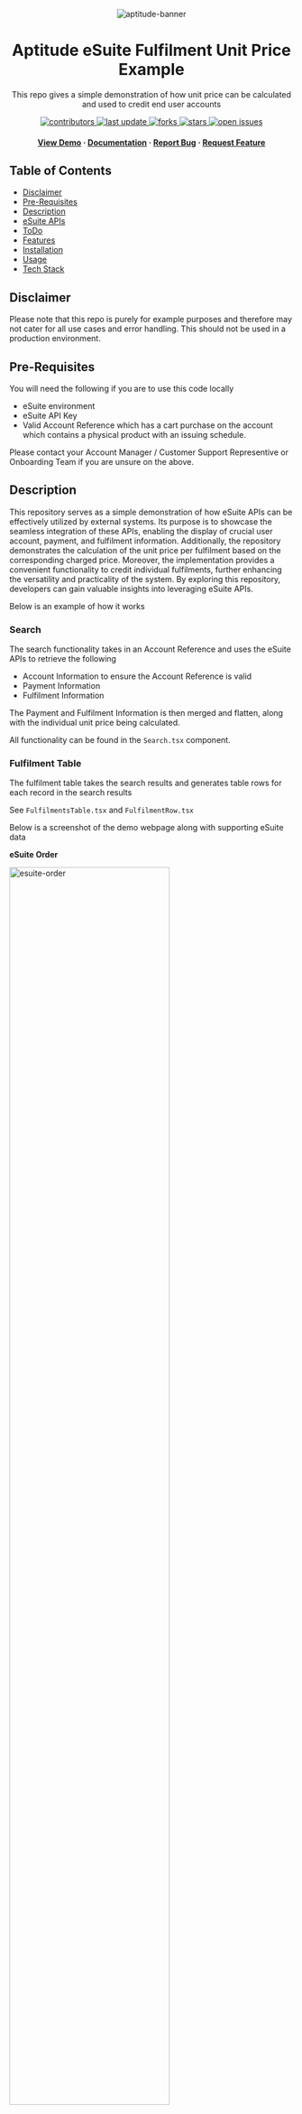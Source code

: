 <div align="center">

![aptitude-banner](./public/static/images/logo_banner.jpg)

  <h1>Aptitude eSuite Fulfilment Unit Price Example</h1>
  
  <p>
    This repo gives a simple demonstration of how unit price can be calculated and used to credit end user accounts
  </p>

<!-- Badges -->
<p>
<a href="https://github.com/craigashields/esuite-fulfilments-unit-pricing/graphs/contributors">
    <img src="https://img.shields.io/github/contributors/craigashields/esuite-fulfilments-unit-pricing" alt="contributors" />
</a>
<a href="">
    <img src="https://img.shields.io/github/last-commit/craigashields/esuite-fulfilments-unit-pricing" alt="last update" />
</a>
<a href="https://github.com/craigashields/esuite-fulfilments-unit-pricing/network/members">
    <img src="https://img.shields.io/github/forks/craigashields/esuite-fulfilments-unit-pricing" alt="forks" />
</a>
<a href="https://github.com/craigashields/esuite-fulfilments-unit-pricing/stargazers">
    <img src="https://img.shields.io/github/stars/craigashields/esuite-fulfilments-unit-pricing" alt="stars" />
</a>
<a href="https://github.com/craigashields/esuite-fulfilments-unit-pricing/issues/">
    <img src="https://img.shields.io/github/issues/craigashields/esuite-fulfilments-unit-pricing" alt="open issues" />
</a>
</p>  
<h4>
    <a href="https://github.com/craigashields/esuite-fulfilments-unit-pricing/">View Demo</a>
  <span> · </span>
    <a href="https://github.com/craigashields/esuite-fulfilments-unit-pricing">Documentation</a>
  <span> · </span>
    <a href="https://github.com/craigashields/esuite-fulfilments-unit-pricing/issues/">Report Bug</a>
  <span> · </span>
    <a href="https://github.com/craigashields/esuite-fulfilments-unit-pricing/issues/">Request Feature</a>
  </h4>
</div>

## Table of Contents

- [Disclaimer](#disclaimer)
- [Pre-Requisites](#prerequisites)
- [Description](#description)
- [eSuite APIs](#esuite-apis)
- [ToDo](#todo)
- [Features](#features)
- [Installation](#installation)
- [Usage](#usage)
- [Tech Stack](#tech-stack)

## Disclaimer

Please note that this repo is purely for example purposes and therefore may not cater for all use cases and error handling. This should not be used in a production environment.

## Pre-Requisites

You will need the following if you are to use this code locally

- eSuite environment
- eSuite API Key
- Valid Account Reference which has a cart purchase on the account which contains a physical product with an issuing schedule.

Please contact your Account Manager / Customer Support Representive or Onboarding Team if you are unsure on the above.

## Description

This repository serves as a simple demonstration of how eSuite APIs can be effectively utilized by external systems. Its purpose is to showcase the seamless integration of these APIs, enabling the display of crucial user account, payment, and fulfilment information. Additionally, the repository demonstrates the calculation of the unit price per fulfilment based on the corresponding charged price. Moreover, the implementation provides a convenient functionality to credit individual fulfilments, further enhancing the versatility and practicality of the system. By exploring this repository, developers can gain valuable insights into leveraging eSuite APIs.

Below is an example of how it works

### Search

The search functionality takes in an Account Reference and uses the eSuite APIs to retrieve the following

- Account Information to ensure the Account Reference is valid
- Payment Information
- Fulfilment Information

The Payment and Fulfilment Information is then merged and flatten, along with the individual unit price being calculated.

All functionality can be found in the `Search.tsx` component.

### Fulfilment Table

The fulfilment table takes the search results and generates table rows for each record in the search results

See `FulfilmentsTable.tsx` and `FulfilmentRow.tsx`

Below is a screenshot of the demo webpage along with supporting eSuite data

**eSuite Order**

<img alt="esuite-order" src="./public/static/images/demo_esuite_order.png" alt="drawing" style="width:75%;"/>

**eSuite Order Items**

<img alt="esuite-items" src="./public/static/images/demo_esuite_orderitems.png" alt="drawing" style="width:75%;"/>

**eSuite Fulfilments**

<img alt="esuite-fulfilments" src="./public/static/images/demo_esuite_fulfilments.png" alt="drawing" style="width:75%;"/>

**Demo Site**

<img alt="demo" src="./public/static/images/demo_site.png" alt="drawing" style="width:75%;"/>

Please notice that there are 2 order lines, both have fulfilments linked to them. The Thursday edition has 5 fulfilments generated and the Monday edition has 4. The price for both line items is the same, however the unit price per fulfilment changes based on the order item. This is due to the unit price calculated of `grossAmount \ fulfilmentCount` on the order item.

The Monday edition results in a per fulfilment price of £2.40 and the Thursday edition results in £1.92.

### Modal

Each fulfilment row has the Action cell. Upon clicking this, the `Modal.tsx` component is rendered, allowing the user to enter a reason for the refund. Please note that this is a simple example and further information can be captured against the record.

The Modal shows the following once opened.

<img alt="edit-fulfilment" src="./public/static/images/demo_esuite_edit.png" alt="drawing" style="width:50%;"/>

The Modal allows the selection of a reason for the refund. This is a single example and additional data can be captured if required.

Upon selecting the `Refund` button, a refund is processed against the order in the form of a credit to the user, this is not money back, but instead a credit on the account which will be automatically used to discount the next billing period.

The fulfilment is also updated with a reason custom parameter which can then be reported on via eSuite's reporting framework or eSuite Schema.

See below for the eSuite results

**Order Refund**

<img alt="order-refund" src="./public/static/images/demo_esuite_refund.png" alt="drawing" style="width:75%;"/>

**Updated Fulfilment**

<img alt="fulfilment-updated" src="./public/static/images/demo_esuite_fulfilmentupdate.png" alt="drawing" style="width:75%;"/>

Clicking `Search` again will update the demo table (automatic re-render will be added to this repo soon!)

**Updated Demo Table**

<img alt="demo-after-refund" src="./public/static/images/demo_site_afterrefund.png" alt="drawing" style="width:75%;"/>

## eSuite APIs

The following eSuite APIs have been used to create this demo

- [GET Account Information](https://dev.mppglobal.com/reference/accounts_getaccountv11)
- [GET Account Payments](https://dev.mppglobal.com/reference/orders_getaccountpaymentsv11_12)
- [GET Account Fulfilments](https://dev.mppglobal.com/reference/fulfilment_getaccountfulfilmentv11_1)
- [POST Payment Refund](https://dev.mppglobal.com/reference/orders_refundorderv11_14)
- [PATCH Fulfilment](https://dev.mppglobal.com/reference/fulfilment_amendfulfimentdetailparametersv11_1)

The APIs are called from a server and therefore use Server Side credentials. To read more about the authentication options available, see [here](https://support.mppglobal.com/integration/api-authorisation/)

## Todo

- Add re-rendering of table after refund processed
- Add additional functionality for cancelling all fulfilments and crediting remaining amount
- Improve Error Handling

## Installation

To install and set up the project, follow these steps:

1. Clone the repository:

   ```
   git clone [repository url]
   ```

2. Navigate to the project directory: cd [project directory]
3. Install dependencies:

   ```
   npm install
   ```

## Usage

Once the project is installed and set up, you can use it as follows:

1. Create `.env.local` in project directory.
2. Add the following to the environment file

   ```
    ESUITE_API_CLIENT=
    ESUITE_API_HOST=
    ESUITE_API_PASSWORD=
    ESUITE_API_VERSION=
   ```

3. Once you are all setup run:

   ```
   npm run dev
   ```

   Open [http://localhost:3000](http://localhost:3000/) in your browser to see the results.

You'll need to have an account with active orders and fulfilments in order to use the search functionality

## Tech Stack

- [Aptitude eSuite](https://www.aptitudesoftware.com/)
- [Tailwind CSS](https://tailwindcss.com)
- [Next.js](https://nextjs.org)
- [Vercel](https://vercel.com)
